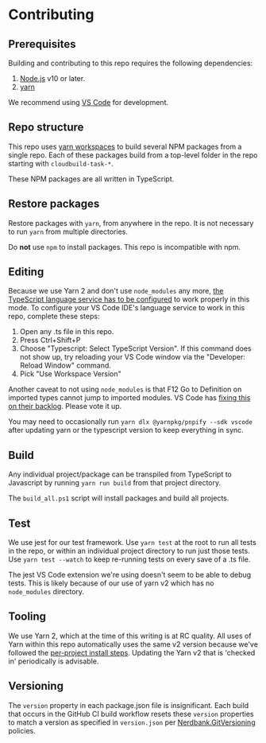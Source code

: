 # Contributing

## Prerequisites

Building and contributing to this repo requires the following dependencies:

1. [Node.js](https://nodejs.org/) v10 or later.
1. [yarn](https://www.npmjs.com/package/yarn)

We recommend using [VS Code](https://code.visualstudio.com/) for development.

## Repo structure

This repo uses [yarn workspaces](https://yarnpkg.com/lang/en/docs/workspaces/) to build several NPM packages from a single repo.
Each of these packages build from a top-level folder in the repo starting with `cloudbuild-task-*`.

These NPM packages are all written in TypeScript.

## Restore packages

Restore packages with `yarn`, from anywhere in the repo. It is not necessary to run `yarn` from multiple directories.

Do **not** use `npm` to install packages. This repo is incompatible with npm.

## Editing

Because we use Yarn 2 and don't use `node_modules` any more, [the TypeScript language service has to be configured](https://next.yarnpkg.com/advanced/editor-sdks#vscode) to work properly in this mode.
To configure *your* VS Code IDE's language service to work in this repo, complete these steps:

1. Open any .ts file in this repo.
1. Press Ctrl+Shift+P
1. Choose "Typescript: Select TypeScript Version". If this command does not show up, try reloading your VS Code window via the "Developer: Reload Window" command.
1. Pick "Use Workspace Version"

Another caveat to not using `node_modules` is that F12 Go to Definition on imported types cannot jump to imported modules.
VS Code has [fixing this on their backlog](https://github.com/microsoft/vscode/issues/75559). Please vote it up.

You may need to occasionally run `yarn dlx @yarnpkg/pnpify --sdk vscode` after updating yarn or the typescript version to keep everything in sync.

## Build

Any individual project/package can be transpiled from TypeScript to Javascript by running `yarn run build` from that project directory.

The `build_all.ps1` script will install packages and build all projects.

## Test

We use jest for our test framework.
Use `yarn test` at the root to run all tests in the repo, or within an individual project directory to run just those tests.
Use `yarn test --watch` to keep re-running tests on every save of a .ts file.

The jest VS Code extension we're using doesn't seem to be able to debug tests.
This is likely because of our use of yarn v2 which has no `node_modules` directory.

## Tooling

We use Yarn 2, which at the time of this writing is at RC quality.
All uses of Yarn within this repo automatically uses the same v2 version because we've followed the [per-project install steps](https://next.yarnpkg.com/getting-started/install#per-project-install).
Updating the Yarn v2 that is 'checked in' periodically is advisable.

## Versioning

The `version` property in each package.json file is insignificant.
Each build that occurs in the GitHub CI build workflow resets these `version` properties to match a version as specified in `version.json` per [Nerdbank.GitVersioning](https://github.com/aarnott/nerdbank.gitversioning) policies.
